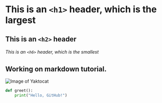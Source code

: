 # This is an `<h1>` header, which is the largest

## This is an `<h2>` header

###### This is an `<h6>` header, which is the smallest

## Working on markdown tutorial.

![Image of Yaktocat](https://octodex.github.com/images/yaktocat.png)

```python
def greet():
    print("Hello, GitHub!")
